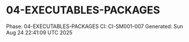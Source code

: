# 04-EXECUTABLES-PACKAGES
Phase: 04-EXECUTABLES-PACKAGES
CI: CI-SM001-007
Generated: Sun Aug 24 22:41:09 UTC 2025
